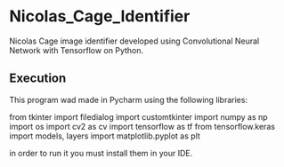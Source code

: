 # Nicolas_Cage_Identifier
Nicolas Cage image identifier developed using Convolutional Neural Network with Tensorflow on Python.

## Execution
This program wad made in Pycharm using the following libraries:

from tkinter import filedialog
import customtkinter
import numpy as np
import os
import cv2 as cv
import tensorflow as tf
from tensorflow.keras import models, layers
import matplotlib.pyplot as plt

in order to run it you must install them in your IDE.

